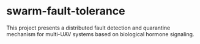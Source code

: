 # swarm-fault-tolerance
This project presents a distributed fault detection and quarantine mechanism for multi-UAV systems based on biological hormone signaling.
